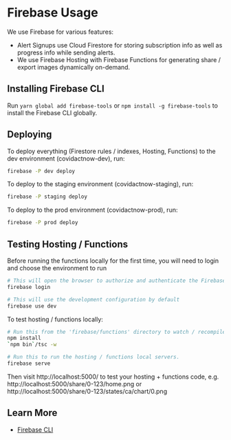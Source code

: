 # Firebase Usage

We use Firebase for various features:

- Alert Signups use Cloud Firestore for storing subscription info as well as progress info while sending alerts.
- We use Firebase Hosting with Firebase Functions for generating share / export images dynamically on-demand.

## Installing Firebase CLI

Run `yarn global add firebase-tools` or `npm install -g firebase-tools` to install the Firebase CLI globally.

## Deploying

To deploy everything (Firestore rules / indexes, Hosting, Functions) to the dev environment (covidactnow-dev), run:

```sh
firebase -P dev deploy
```

To deploy to the staging environment (covidactnow-staging), run:

```sh
firebase -P staging deploy
```

To deploy to the prod environment (covidactnow-prod), run:

```sh
firebase -P prod deploy
```

## Testing Hosting / Functions

Before running the functions locally for the first time, you will need to login and choose the environment to run

```sh
# This will open the browser to authorize and authenticate the Firebase CLI
firebase login

# This will use the development configuration by default
firebase use dev
```

To test hosting / functions locally:

```sh
# Run this from the 'firebase/functions' directory to watch / recompile TypeScript files.
npm install
`npm bin`/tsc -w

# Run this to run the hosting / functions local servers.
firebase serve
```

Then visit http://localhost:5000/ to test your hosting + functions code, e.g. 
http://localhost:5000/share/0-123/home.png or
http://localhost:5000/share/0-123/states/ca/chart/0.png

## Learn More

- [Firebase CLI](https://firebase.google.com/docs/clis)
